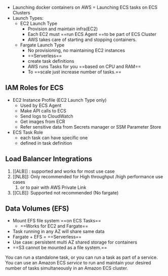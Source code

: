 - Launching docker containers on AWS = Launching ECS tasks on ECS Clusters
- Launch Types:
	- EC2 Launch Type
		- Provision and maintain infra(EC2)
		- Each EC2 must ==run ECS Agent ==to be part of ECS Cluster 
		- AWS takes care of starting and stopping containers.
	- Fargate Launch Type
		- No provisioning, no maintaining EC2 instances 
		- ==Serverless==
		- create task definitions 
		- AWS runs Tasks for you ==based on CPU and RAM== 
		- To ==scale just increase number of tasks.==

## IAM Roles for ECS
- EC2 Instance Profile (EC2 Launch Type only)
	- Used by ECS Agent 
	- Make API calls to ECS 
	- Send logs to CloudWatch 
	- Get images from ECR
	- Refer sensitive data from Secrets manager or SSM Parameter Store
- ECS Task Role 
	- each task can have specific one 
	- defined in task definition 


## Load Balancer Integrations 
1. [[ALB]] : supported and works for most use case
2. [[NLB]]: Only recommended for High throughput /high performance use cases
	1. or to pair with AWS Private Link
3. [[CLB]]: Supported not recommended (No fargate)


## Data Volumes (EFS)
- Mount EFS file system ==on ECS Tasks== 
	- ==Works for EC2 and Fargate== 
- Task running in any AZ will share same data 
- Fargate + EFS = ==Serverless==
- Use case: persistent multi AZ shared storage for containers 
- ==S3 cannot be mounted as a file system.==

You can run a standalone task, or you can run a task as part of a service. You can use an Amazon ECS _service_ to run and maintain your desired number of tasks simultaneously in an Amazon ECS cluster.